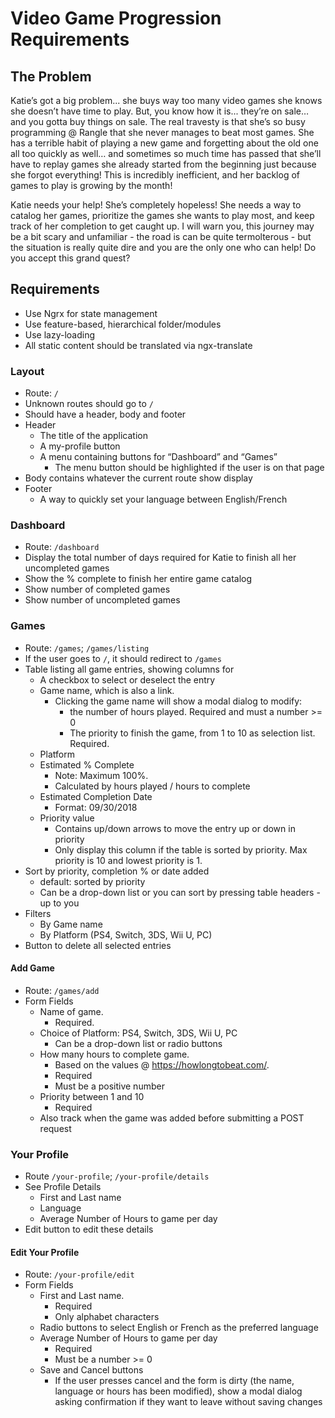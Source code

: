 # Video Game Progression Requirements

## The Problem

Katie’s got a big problem... she buys way too many video games she knows she doesn’t have
time to play. But, you know how it is... they’re on sale… and you gotta buy things on sale.
The real travesty is that she’s so busy programming @ Rangle that she never manages to beat
most games. She has a terrible habit of playing a new game and forgetting about the old
one all too quickly as well… and sometimes so much time has passed that she’ll have to
replay games she already started from the beginning just because she forgot everything!
This is incredibly inefficient, and her backlog of games to play is growing by the month!

Katie needs your help! She’s completely hopeless! She needs a way to catalog her games,
prioritize the games she wants to play most, and keep track of her completion to get caught
up. I will warn you, this journey may be a bit scary and unfamiliar - the road is can be
quite termolterous - but the situation is really quite dire and you are the only one who
can help! Do you accept this grand quest?

## Requirements

* Use Ngrx for state management
* Use feature-based, hierarchical folder/modules
* Use lazy-loading
* All static content should be translated via ngx-translate

### Layout

* Route: `/`
* Unknown routes should go to `/`
* Should have a header, body and footer
* Header
  * The title of the application
  * A my-profile button
  * A menu containing buttons for “Dashboard” and “Games”
    * The menu button should be highlighted if the user is on that page
* Body contains whatever the current route show display
* Footer
  * A way to quickly set your language between English/French

### Dashboard

* Route: `/dashboard`
* Display the total number of days required for Katie to finish all her uncompleted games
* Show the % complete to finish her entire game catalog
* Show number of completed games
* Show number of uncompleted games

### Games

* Route: `/games`; `/games/listing`
* If the user goes to `/`, it should redirect to `/games`
* Table listing all game entries, showing columns for
  * A checkbox to select or deselect the entry
  * Game name, which is also a link.
    * Clicking the game name will show a modal dialog to modify:
      * the number of hours played. Required and must a number >= 0
      * The priority to finish the game, from 1 to 10 as selection list. Required.
  * Platform
  * Estimated % Complete
    * Note: Maximum 100%.
    * Calculated by hours played / hours to complete
  * Estimated Completion Date
    * Format: 09/30/2018
  * Priority value
    * Contains up/down arrows to move the entry up or down in priority
    * Only display this column if the table is sorted by priority. Max priority is 10 and
      lowest priority is 1.
* Sort by priority, completion % or date added
  * default: sorted by priority
  * Can be a drop-down list or you can sort by pressing table headers - up to you
* Filters
  * By Game name
  * By Platform (PS4, Switch, 3DS, Wii U, PC)
* Button to delete all selected entries

#### Add Game

* Route: `/games/add`
* Form Fields
  * Name of game.
    * Required.
  * Choice of Platform: PS4, Switch, 3DS, Wii U, PC
    * Can be a drop-down list or radio buttons
  * How many hours to complete game.
    * Based on the values @ https://howlongtobeat.com/.
    * Required
    * Must be a positive number
  * Priority between 1 and 10
    * Required
  * Also track when the game was added before submitting a POST request

### Your Profile

* Route `/your-profile`; `/your-profile/details`
* See Profile Details
  * First and Last name
  * Language
  * Average Number of Hours to game per day
* Edit button to edit these details

#### Edit Your Profile

* Route: `/your-profile/edit`
* Form Fields
  * First and Last name.
    * Required
    * Only alphabet characters
  * Radio buttons to select English or French as the preferred language
  * Average Number of Hours to game per day
    * Required
    * Must be a number >= 0
  * Save and Cancel buttons
    * If the user presses cancel and the form is dirty (the name, language or hours has
      been modified), show a modal dialog asking confirmation if they want to leave without
      saving changes
